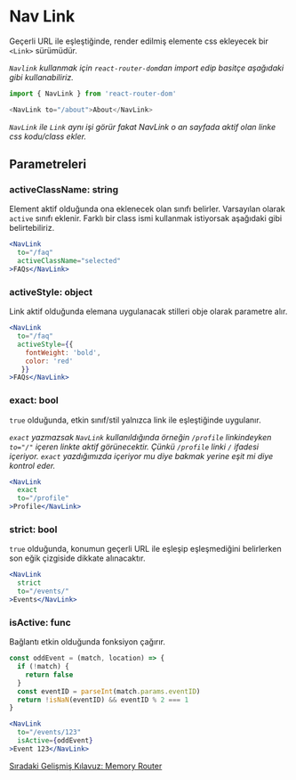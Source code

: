 <h1>Nav Link</h1>

Geçerli URL ile eşleştiğinde, render edilmiş elemente css ekleyecek bir `<Link>` sürümüdür.

<i>`Navlink` kullanmak için `react-router-dom`dan import edip basitçe aşağıdaki gibi kullanabiliriz.</i>

```js
import { NavLink } from 'react-router-dom'

<NavLink to="/about">About</NavLink>
```

<i>`NavLink` ile `Link` aynı işi görür fakat NavLink o an sayfada aktif olan linke css kodu/class ekler.</i>

<h2>Parametreleri</h2>

<h3>activeClassName: string</h3>

Element aktif olduğunda ona eklenecek olan sınıfı belirler. Varsayılan olarak `active` sınıfı eklenir. Farklı bir class ismi kullanmak istiyorsak aşağıdaki gibi belirtebiliriz.

```jsx
<NavLink
  to="/faq"
  activeClassName="selected"
>FAQs</NavLink>
```

<h3>activeStyle: object</h3>

Link aktif olduğunda elemana uygulanacak stilleri obje olarak parametre alır.

```jsx
<NavLink
  to="/faq"
  activeStyle={{
    fontWeight: 'bold',
    color: 'red'
   }}
>FAQs</NavLink>
```

<h3>exact: bool</h3>

`true` olduğunda, etkin sınıf/stil yalnızca link ile eşleştiğinde uygulanır.

<i>`exact` yazmazsak `NavLink` kullanıldığında örneğin `/profile` linkindeyken `to="/"` içeren linkte aktif görünecektir. Çünkü `/profile` linki `/` ifadesi içeriyor. `exact` yazdığımızda içeriyor mu diye bakmak yerine eşit mi diye kontrol eder.</i>

```jsx
<NavLink
  exact
  to="/profile"
>Profile</NavLink>
```

<h3>strict: bool</h3>

`true` olduğunda, konumun geçerli URL ile eşleşip eşleşmediğini belirlerken son eğik çizgiside dikkate alınacaktır.

```jsx
<NavLink
  strict
  to="/events/"
>Events</NavLink>
```

<h3>isActive: func</h3>

Bağlantı etkin olduğunda fonksiyon çağırır.

```jsx
const oddEvent = (match, location) => {
  if (!match) {
    return false
  }
  const eventID = parseInt(match.params.eventID)
  return !isNaN(eventID) && eventID % 2 === 1
}

<NavLink
  to="/events/123"
  isActive={oddEvent}
>Event 123</NavLink>
```

<a href="https://omergulcicek.github.io/react-router/gelismis-kilavuzlar/memory-router">Sıradaki Gelişmiş Kılavuz: Memory Router</a>
